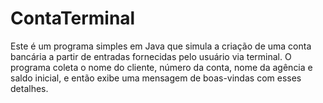 # ContaTerminal

Este é um programa simples em Java que simula a criação de uma conta bancária a partir de entradas fornecidas pelo usuário via terminal. O programa coleta o nome do cliente, número da conta, nome da agência e saldo inicial, e então exibe uma mensagem de boas-vindas com esses detalhes.


